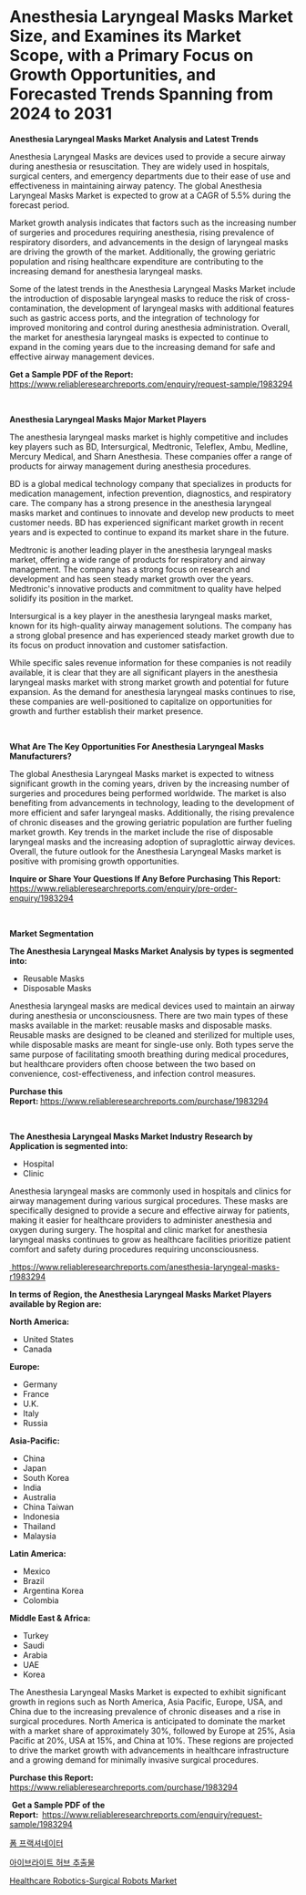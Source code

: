 <p><h1>Anesthesia Laryngeal Masks Market Size, and Examines its Market Scope, with a Primary Focus on Growth Opportunities, and Forecasted Trends Spanning from 2024 to 2031</h1></p><p><strong>Anesthesia Laryngeal Masks Market Analysis and Latest Trends</strong></p>
<p><p>Anesthesia Laryngeal Masks are devices used to provide a secure airway during anesthesia or resuscitation. They are widely used in hospitals, surgical centers, and emergency departments due to their ease of use and effectiveness in maintaining airway patency. The global Anesthesia Laryngeal Masks Market is expected to grow at a CAGR of 5.5% during the forecast period.</p><p>Market growth analysis indicates that factors such as the increasing number of surgeries and procedures requiring anesthesia, rising prevalence of respiratory disorders, and advancements in the design of laryngeal masks are driving the growth of the market. Additionally, the growing geriatric population and rising healthcare expenditure are contributing to the increasing demand for anesthesia laryngeal masks.</p><p>Some of the latest trends in the Anesthesia Laryngeal Masks Market include the introduction of disposable laryngeal masks to reduce the risk of cross-contamination, the development of laryngeal masks with additional features such as gastric access ports, and the integration of technology for improved monitoring and control during anesthesia administration. Overall, the market for anesthesia laryngeal masks is expected to continue to expand in the coming years due to the increasing demand for safe and effective airway management devices.</p></p>
<p><strong>Get a Sample PDF of the Report:&nbsp;</strong> <a href="https://www.reliableresearchreports.com/enquiry/request-sample/1983294">https://www.reliableresearchreports.com/enquiry/request-sample/1983294</a></p>
<p>&nbsp;</p>
<p><strong>Anesthesia Laryngeal Masks Major Market Players</strong></p>
<p><p>The anesthesia laryngeal masks market is highly competitive and includes key players such as BD, Intersurgical, Medtronic, Teleflex, Ambu, Medline, Mercury Medical, and Sharn Anesthesia. These companies offer a range of products for airway management during anesthesia procedures.</p><p>BD is a global medical technology company that specializes in products for medication management, infection prevention, diagnostics, and respiratory care. The company has a strong presence in the anesthesia laryngeal masks market and continues to innovate and develop new products to meet customer needs. BD has experienced significant market growth in recent years and is expected to continue to expand its market share in the future.</p><p>Medtronic is another leading player in the anesthesia laryngeal masks market, offering a wide range of products for respiratory and airway management. The company has a strong focus on research and development and has seen steady market growth over the years. Medtronic's innovative products and commitment to quality have helped solidify its position in the market.</p><p>Intersurgical is a key player in the anesthesia laryngeal masks market, known for its high-quality airway management solutions. The company has a strong global presence and has experienced steady market growth due to its focus on product innovation and customer satisfaction.</p><p>While specific sales revenue information for these companies is not readily available, it is clear that they are all significant players in the anesthesia laryngeal masks market with strong market growth and potential for future expansion. As the demand for anesthesia laryngeal masks continues to rise, these companies are well-positioned to capitalize on opportunities for growth and further establish their market presence.</p></p>
<p>&nbsp;</p>
<p><strong>What Are The Key Opportunities For Anesthesia Laryngeal Masks Manufacturers?</strong></p>
<p><p>The global Anesthesia Laryngeal Masks market is expected to witness significant growth in the coming years, driven by the increasing number of surgeries and procedures being performed worldwide. The market is also benefiting from advancements in technology, leading to the development of more efficient and safer laryngeal masks. Additionally, the rising prevalence of chronic diseases and the growing geriatric population are further fueling market growth. Key trends in the market include the rise of disposable laryngeal masks and the increasing adoption of supraglottic airway devices. Overall, the future outlook for the Anesthesia Laryngeal Masks market is positive with promising growth opportunities.</p></p>
<p><strong>Inquire or Share Your Questions If Any Before Purchasing This Report:</strong> <a href="https://www.reliableresearchreports.com/enquiry/pre-order-enquiry/1983294">https://www.reliableresearchreports.com/enquiry/pre-order-enquiry/1983294</a></p>
<p>&nbsp;</p>
<p><strong>Market Segmentation</strong></p>
<p><strong>The Anesthesia Laryngeal Masks Market Analysis by types is segmented into:</strong></p>
<p><ul><li>Reusable Masks</li><li>Disposable Masks</li></ul></p>
<p><p>Anesthesia laryngeal masks are medical devices used to maintain an airway during anesthesia or unconsciousness. There are two main types of these masks available in the market: reusable masks and disposable masks. Reusable masks are designed to be cleaned and sterilized for multiple uses, while disposable masks are meant for single-use only. Both types serve the same purpose of facilitating smooth breathing during medical procedures, but healthcare providers often choose between the two based on convenience, cost-effectiveness, and infection control measures.</p></p>
<p><strong>Purchase this Report:&nbsp;</strong><a href="https://www.reliableresearchreports.com/purchase/1983294">https://www.reliableresearchreports.com/purchase/1983294</a></p>
<p>&nbsp;</p>
<p><strong>The Anesthesia Laryngeal Masks Market Industry Research by Application is segmented into:</strong></p>
<p><ul><li>Hospital</li><li>Clinic</li></ul></p>
<p><p>Anesthesia laryngeal masks are commonly used in hospitals and clinics for airway management during various surgical procedures. These masks are specifically designed to provide a secure and effective airway for patients, making it easier for healthcare providers to administer anesthesia and oxygen during surgery. The hospital and clinic market for anesthesia laryngeal masks continues to grow as healthcare facilities prioritize patient comfort and safety during procedures requiring unconsciousness.</p></p>
<p><a href="https://www.reliableresearchreports.com/anesthesia-laryngeal-masks-r1983294">&nbsp;https://www.reliableresearchreports.com/anesthesia-laryngeal-masks-r1983294</a></p>
<p><strong>In terms of Region, the Anesthesia Laryngeal Masks Market Players available by Region are:</strong></p>
<p>
    <p> <strong> North America: </strong>
        <ul>
            <li>United States</li>
            <li>Canada</li>
        </ul>
        </p> 
    <p> <strong> Europe: </strong>
        <ul>
            <li>Germany</li>
            <li>France</li>
            <li>U.K.</li>
            <li>Italy</li>
            <li>Russia</li>
        </ul>
        </p> 
    <p> <strong> Asia-Pacific: </strong>
        <ul>
            <li>China</li>
            <li>Japan</li>
            <li>South Korea</li>
            <li>India</li>
            <li>Australia</li>
            <li>China Taiwan</li>
            <li>Indonesia</li>
            <li>Thailand</li>
            <li>Malaysia</li>
        </ul>
        </p> 
    <p> <strong> Latin America: </strong>
        <ul>
            <li>Mexico</li>
            <li>Brazil</li>
            <li>Argentina Korea</li>
            <li>Colombia</li>
        </ul>
        </p> 
    <p> <strong> Middle East & Africa: </strong>
        <ul>
            <li>Turkey</li>
            <li>Saudi</li>
            <li>Arabia</li>
            <li>UAE</li>
            <li>Korea</li>
        </ul>
    </p>
    </p>
<p><p>The Anesthesia Laryngeal Masks Market is expected to exhibit significant growth in regions such as North America, Asia Pacific, Europe, USA, and China due to the increasing prevalence of chronic diseases and a rise in surgical procedures. North America is anticipated to dominate the market with a market share of approximately 30%, followed by Europe at 25%, Asia Pacific at 20%, USA at 15%, and China at 10%. These regions are projected to drive the market growth with advancements in healthcare infrastructure and a growing demand for minimally invasive surgical procedures.</p></p>
<p><strong>Purchase this Report: </strong><a href="https://www.reliableresearchreports.com/purchase/1983294">https://www.reliableresearchreports.com/purchase/1983294</a></p>
<p>&nbsp;<strong>Get a Sample PDF of the Report:&nbsp;&nbsp;</strong><a href="https://www.reliableresearchreports.com/enquiry/request-sample/1983294">https://www.reliableresearchreports.com/enquiry/request-sample/1983294</a></p>
<p><strong></strong></p>
<p><p><a href="https://github.com/ROBERTS65DAVID/Market-Research-Report-List-2/blob/main/958092777514.md">폼 프랙셔네이터</a></p><p><a href="https://github.com/mdmazharulnwr786/Market-Research-Report-List-2/blob/main/506331077531.md">아이브라이트 허브 추출물</a></p><p><a href="https://github.com/biheemgalvinlouises6hokrh3h/Market-Research-Report-List-3/blob/main/healthcare-robotics-surgical-robots-market.md">Healthcare Robotics-Surgical Robots Market</a></p></p>